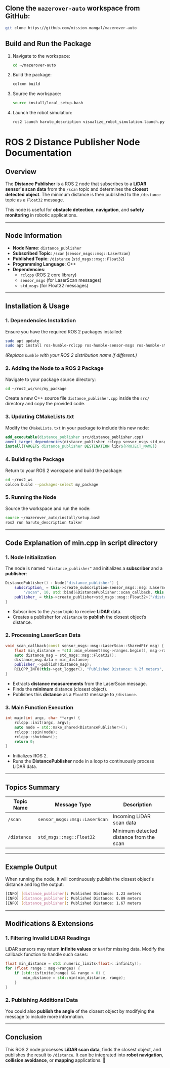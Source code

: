 ## **Clone the `mazerover-auto` workspace from GitHub:**
   ```bash
   git clone https://github.com/mission-mangal/mazerover-auto
   ```
## **Build and Run the Package**

1.  Navigate to the workspace:
    ```bash
    cd ~/mazerover-auto
    ```
2.  Build the package:
    ```bash
    colcon build
    ```
3.  Source the workspace:
    ```bash
    source install/local_setup.bash
    ```
4.  Launch the robot simulation:
    ```bash
    ros2 launch haruto_description visualize_robot_simulation.launch.py
    ```
# **ROS 2 Distance Publisher Node Documentation**  

## **Overview**  
The **Distance Publisher** is a ROS 2 node that subscribes to a **LiDAR sensor's scan data** from the `/scan` topic and determines the **closest detected object**. The minimum distance is then published to the `/distance` topic as a `Float32` message.  

This node is useful for **obstacle detection**, **navigation**, and **safety monitoring** in robotic applications.

---

## **Node Information**  
- **Node Name**: `distance_publisher`  
- **Subscribed Topic**: `/scan` (`sensor_msgs::msg::LaserScan`)  
- **Published Topic**: `/distance` (`std_msgs::msg::Float32`)  
- **Programming Language**: C++  
- **Dependencies**:  
  - `rclcpp` (ROS 2 core library)  
  - `sensor_msgs` (for LaserScan messages)  
  - `std_msgs` (for Float32 messages)  

---

## **Installation & Usage**  

### **1. Dependencies Installation**  
Ensure you have the required ROS 2 packages installed:  
```sh
sudo apt update
sudo apt install ros-humble-rclcpp ros-humble-sensor-msgs ros-humble-std-msgs
```
*(Replace `humble` with your ROS 2 distribution name if different.)*

### **2. Adding the Node to a ROS 2 Package**  
Navigate to your package source directory:  
```sh
cd ~/ros2_ws/src/my_package
```
Create a new C++ source file `distance_publisher.cpp` inside the `src/` directory and copy the provided code.

### **3. Updating CMakeLists.txt**  
Modify the `CMakeLists.txt` in your package to include this new node:  
```cmake
add_executable(distance_publisher src/distance_publisher.cpp)
ament_target_dependencies(distance_publisher rclcpp sensor_msgs std_msgs)
install(TARGETS distance_publisher DESTINATION lib/${PROJECT_NAME})
```

### **4. Building the Package**  
Return to your ROS 2 workspace and build the package:  
```sh
cd ~/ros2_ws
colcon build --packages-select my_package
```

### **5. Running the Node**  
Source the workspace and run the node:  
```sh
source ~/mazerover_auto/install/setup.bash
ros2 run haruto_description talker
```

---

## **Code Explanation of min.cpp in script directory**  

### **1. Node Initialization**  
The node is named `"distance_publisher"` and initializes a **subscriber** and a **publisher**:  
```cpp
DistancePublisher() : Node("distance_publisher") {
    subscription_ = this->create_subscription<sensor_msgs::msg::LaserScan>(
        "/scan", 10, std::bind(&DistancePublisher::scan_callback, this, std::placeholders::_1));
    publisher_ = this->create_publisher<std_msgs::msg::Float32>("/distance", 10);
}
```
- Subscribes to the `/scan` topic to receive **LiDAR** data.
- Creates a publisher for `/distance` to **publish** the closest object’s distance.

### **2. Processing LaserScan Data**  
```cpp
void scan_callback(const sensor_msgs::msg::LaserScan::SharedPtr msg) {
    float min_distance = *std::min_element(msg->ranges.begin(), msg->ranges.end());
    auto distance_msg = std_msgs::msg::Float32();
    distance_msg.data = min_distance;
    publisher_->publish(distance_msg);
    RCLCPP_INFO(this->get_logger(), "Published Distance: %.2f meters", min_distance);
}
```
- Extracts **distance measurements** from the LaserScan message.
- Finds the **minimum** distance (closest object).
- Publishes this **distance** as a `Float32` message to `/distance`.

### **3. Main Function Execution**  
```cpp
int main(int argc, char **argv) {
    rclcpp::init(argc, argv);
    auto node = std::make_shared<DistancePublisher>();
    rclcpp::spin(node);
    rclcpp::shutdown();
    return 0;
}
```
- Initializes ROS 2.
- Runs the **DistancePublisher** node in a loop to continuously process LiDAR data.

---

## **Topics Summary**  
| Topic Name | Message Type | Description |
|------------|--------------|-------------|
| `/scan` | `sensor_msgs::msg::LaserScan` | Incoming LiDAR scan data |
| `/distance` | `std_msgs::msg::Float32` | Minimum detected distance from the scan |

---

## **Example Output**  
When running the node, it will continuously publish the closest object's distance and log the output:  
```sh
[INFO] [distance_publisher]: Published Distance: 1.23 meters
[INFO] [distance_publisher]: Published Distance: 0.89 meters
[INFO] [distance_publisher]: Published Distance: 1.67 meters
```

---

## **Modifications & Extensions**  
### **1. Filtering Invalid LiDAR Readings**  
LiDAR sensors may return **infinite values** or `NaN` for missing data. Modify the callback function to handle such cases:  
```cpp
float min_distance = std::numeric_limits<float>::infinity();
for (float range : msg->ranges) {
    if (std::isfinite(range) && range > 0) {
        min_distance = std::min(min_distance, range);
    }
}
```
### **2. Publishing Additional Data**  
You could also **publish the angle** of the closest object by modifying the message to include more information.

---

## **Conclusion**  
This ROS 2 node processes **LiDAR scan data**, finds the closest object, and publishes the result to `/distance`. It can be integrated into **robot navigation**, **collision avoidance**, or **mapping** applications. 🚀

